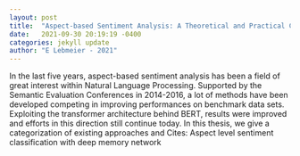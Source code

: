 ```yaml
---
layout: post
title:  "Aspect-based Sentiment Analysis: A Theoretical and Practical Comparison of Different Approaches"
date:   2021-09-30 20:19:19 -0400
categories: jekyll update
author: "E Lebmeier - 2021"
---
```

In the last five years, aspect-based sentiment analysis has been a field of great interest within Natural Language Processing. Supported by the Semantic Evaluation Conferences in 2014-2016, a lot of methods have been developed competing in improving performances on benchmark data sets. Exploiting the transformer architecture behind BERT, results were improved and efforts in this direction still continue today. In this thesis, we give a categorization of existing approaches and Cites: Aspect level sentiment classification with deep memory network